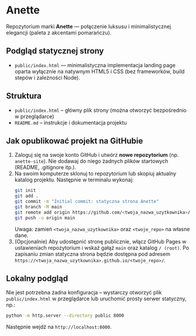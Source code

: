 # Anette

Repozytorium marki **Anette** — połączenie luksusu i minimalistycznej elegancji (paleta z akcentami pomarańczu).

## Podgląd statycznej strony
- `public/index.html` — minimalistyczna implementacja landing page oparta wyłącznie na natywnym HTML5 i CSS (bez frameworków, build stepów i zależności Node).

## Struktura
- `public/index.html` – główny plik strony (można otworzyć bezpośrednio w przeglądarce)
- `README.md` – instrukcje i dokumentacja projektu

## Jak opublikować projekt na GitHubie
1. Zaloguj się na swoje konto GitHub i utwórz **nowe repozytorium** (np. `anette-site`). Nie dodawaj do niego żadnych plików startowych (README, .gitignore itp.).
2. Na swoim komputerze sklonuj to repozytorium lub skopiuj aktualny katalog projektu. Następnie w terminalu wykonaj:
   ```bash
   git init
   git add .
   git commit -m "Initial commit: statyczna strona Anette"
   git branch -M main
   git remote add origin https://github.com/<twoja_nazwa_uzytkownika>/<twoje_repo>.git
   git push -u origin main
   ```
   Uwaga: zamień `<twoja_nazwa_uzytkownika>` oraz `<twoje_repo>` na własne dane.
3. (Opcjonalnie) Aby udostępnić stronę publicznie, włącz GitHub Pages w ustawieniach repozytorium i wskaż gałąź `main` oraz katalog `/ (root)`. Po zapisaniu zmian statyczna strona będzie dostępna pod adresem `https://<twoja_nazwa_uzytkownika>.github.io/<twoje_repo>/`.

## Lokalny podgląd
Nie jest potrzebna żadna konfiguracja – wystarczy otworzyć plik `public/index.html` w przeglądarce lub uruchomić prosty serwer statyczny, np.:

```bash
python -m http.server --directory public 8000
```
Następnie wejdź na `http://localhost:8000`.
